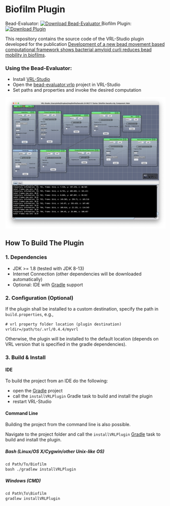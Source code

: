 # Biofilm Plugin

Bead-Evaluator: [ ![Download Bead-Evaluator](https://api.bintray.com/packages/miho/VRL/VRL-Biofilm-Plugin/images/download.svg) ](https://bintray.com/miho/VRL/download_file?file_path=edu%2Fgcsc%2Fvrl%2Fbiofilm%2Fvrl-biofilm-plugin%2F1.0%2Fvrl-projects%2Fbead-evaluator.vrlp) Biofilm Plugin:   [ ![Download Plugin](https://api.bintray.com/packages/miho/VRL/VRL-Biofilm-Plugin/images/download.svg) ](https://bintray.com/miho/VRL/VRL-Biofilm-Plugin/_latestVersion)

This repository contains the source code of the VRL-Studio plugin developed for the publication [Development of a new bead movement based computational framework shows bacterial amyloid curli reduces bead mobility in biofilms](https://jb.asm.org/content/early/2020/06/23/JB.00253-20/article-info).

### Using the Bead-Evaluator:

- Install [VRL-Studio](https://vrl-studio.mihosoft.eu)
- Open the [bead-evaluator.vrlp](https://bintray.com/miho/VRL/download_file?file_path=edu%2Fgcsc%2Fvrl%2Fbiofilm%2Fvrl-biofilm-plugin%2F1.0%2Fvrl-projects%2Fbead-evaluator.vrlp) project in VRL-Studio
- Set paths and properties and invoke the desired computation

![Screenshot](help/resources/img/bead-evaluator-1.0.jpg)


## How To Build The Plugin

### 1. Dependencies

- JDK >= 1.8 (tested with JDK 8-13)
- Internet Connection (other dependencies will be downloaded automatically)
- Optional: IDE with [Gradle](http://www.gradle.org/) support


### 2. Configuration (Optional)

If the plugin shall be installed to a custom destination, specify the path in `build.properties`, e.g.,
    
    # vrl property folder location (plugin destination)
    vrldir=/path/to/.vrl/0.4.4/myvrl
    
Otherwise, the plugin will be installed to the default location (depends on VRL version that is specified in the gradle dependencies).

### 3. Build & Install

#### IDE

To build the project from an IDE do the following:

- open the  [Gradle](http://www.gradle.org/) project
- call the `installVRLPlugin` Gradle task to build and install the plugin
- restart VRL-Studio

#### Command Line

Building the project from the command line is also possible.

Navigate to the project folder and call the `installVRLPlugin` [Gradle](http://www.gradle.org/)
task to build and install the plugin.

##### Bash (Linux/OS X/Cygwin/other Unix-like OS)

    cd Path/To/Biofilm
    bash ./gradlew installVRLPlugin
    
##### Windows (CMD)

    cd Path\To\Biofilm
    gradlew installVRLPlugin
